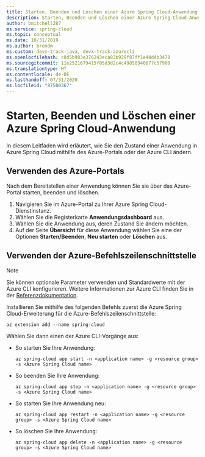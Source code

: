 ```yaml
---
title: Starten, Beenden und Löschen einer Azure Spring Cloud-Anwendung | Microsoft-Dokumentation
description: Starten, Beenden und Löschen einer Azure Spring Cloud-Anwendung
author: bmitchell287
ms.service: spring-cloud
ms.topic: conceptual
ms.date: 10/31/2019
ms.author: brendm
ms.custom: devx-track-java, devx-track-azurecli
ms.openlocfilehash: c8d5b983e376243eca83b929f87ff1e44d4b3470
ms.sourcegitcommit: 11e2521679415f05d3d2c4c49858940677c57900
ms.translationtype: HT
ms.contentlocale: de-DE
ms.lasthandoff: 07/31/2020
ms.locfileid: "87500367"
---
```

# <a name="start-stop-and-delete-your-azure-spring-cloud-application"></a>Starten, Beenden und Löschen einer Azure Spring Cloud-Anwendung

In diesem Leitfaden wird erläutert, wie Sie den Zustand einer Anwendung in Azure Spring Cloud mithilfe des Azure-Portals oder der Azure CLI ändern.

## <a name="using-the-azure-portal"></a>Verwenden des Azure-Portals

Nach dem Bereitstellen einer Anwendung können Sie sie über das Azure-Portal starten, beenden und löschen.

1. Navigieren Sie im Azure-Portal zu Ihrer Azure Spring Cloud-Dienstinstanz.
1. Wählen Sie die Registerkarte **Anwendungsdashboard** aus.
1. Wählen Sie die Anwendung aus, deren Zustand Sie ändern möchten.
1. Auf der Seite **Übersicht** für diese Anwendung wählen Sie eine der Optionen **Starten/Beenden**, **Neu starten** oder **Löschen** aus.

## <a name="using-the-azure-cli"></a>Verwenden der Azure-Befehlszeilenschnittstelle

> [!NOTE]
> Sie können optionale Parameter verwenden und Standardwerte mit der Azure CLI konfigurieren. Weitere Informationen zur Azure CLI finden Sie in der [Referenzdokumentation](spring-cloud-cli-reference.md).  

Installieren Sie mithilfe des folgenden Befehls zuerst die Azure Spring Cloud-Erweiterung für die Azure-Befehlszeilenschnittstelle:

```azurecli
az extension add --name spring-cloud
```

Wählen Sie dann einen der Azure CLI-Vorgänge aus:

* So starten Sie Ihre Anwendung:

    ```azurecli
    az spring-cloud app start -n <application name> -g <resource group> -s <Azure Spring Cloud name>
    ```

* So beenden Sie Ihre Anwendung:

    ```azurecli
    az spring-cloud app stop -n <application name> -g <resource group> -s <Azure Spring Cloud name>
    ```

* So starten Sie Ihre Anwendung neu:

    ```azurecli
    az spring-cloud app restart -n <application name> -g <resource group> -s <Azure Spring Cloud name>
    ```

* So löschen Sie Ihre Anwendung:

    ```azurecli
    az spring-cloud app delete -n <application name> -g <resource group> -s <Azure Spring Cloud name>
    ```
